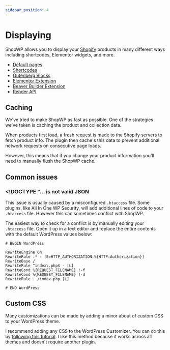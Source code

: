 ```yaml
---
sidebar_position: 4
---
```


# Displaying

ShopWP allows you to display your [Shopify](https://shopify.pxf.io/5bPL0L) products in many different ways including shortcodes, Elementor widgets, and more.

- [Default pages](/guides/default-pages)
- [Shortcodes](/shortcodes/wps_products)
- [Gutenberg Blocks](/guides/gutenberg-blocks)
- [Elementor Extension](/guides/elementor-extension)
- [Beaver Builder Extension](https://wpshop.io/extensions/beaver-builder/)
- [Render API](/guides/render-api)

## Caching

We've tried to make ShopWP as fast as possible. One of the strategies we've taken is caching the product and collection data.

When products first load, a fresh request is made to the Shopify servers to fetch product info. The plugin then cache's this data to prevent additional network requests on consecutive page loads.

However, this means that if you change your product information you'll need to manually flush the ShopWP cache.

## Common issues

### <!DOCTYPE "... is not valid JSON

This issue is usually caused by a misconfigured `.htaccess` file. Some plugins, like All In One WP Security, will add additional lines of code to your `.htaccess` file. However this can sometimes conflict with ShopWP.

The easiest way to check for a conflict is by manually editing your `.htaccess` file. Open it up in a text editor and replace the entire contents with the default WordPress values below:

```
# BEGIN WordPress

RewriteEngine On
RewriteRule .* - [E=HTTP_AUTHORIZATION:%{HTTP:Authorization}]
RewriteBase /
RewriteRule ^index\.php$ - [L]
RewriteCond %{REQUEST_FILENAME} !-f
RewriteCond %{REQUEST_FILENAME} !-d
RewriteRule . /index.php [L]

# END WordPress
```

## Custom CSS

Many customizations can be made by adding a minor about of custom CSS to your WordPress theme.

I recommend adding any CSS to the WordPress Customizer. You can do this by [following this tutorial](https://wpastra.com/guides-and-tutorials/custom-css-wordpress#add-custom-css-using-the-wordpress-customizer). I like this method because it works across all themes and doesn't require another plugin.

